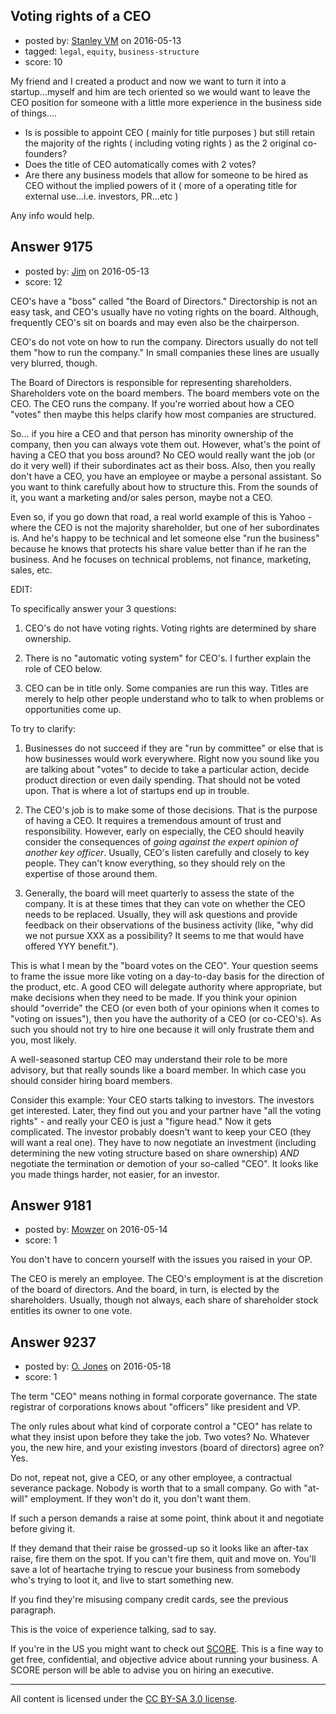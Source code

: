 ## Voting rights of a CEO

- posted by: [Stanley VM](https://stackexchange.com/users/3834378/stanley-vm) on 2016-05-13
- tagged: `legal`, `equity`, `business-structure`
- score: 10

My friend and I created a product and now we want to turn it into a startup...myself and him are tech oriented so we would want to leave the CEO position for someone with a little more experience in the business side of things....

 - Is is possible to appoint CEO ( mainly for title purposes ) but still retain the majority of the rights ( including voting rights ) as the 2 original co-founders? 
 - Does the title of CEO automatically comes with 2 votes? 
 - Are there any business models that allow for someone to be hired as CEO without the implied powers of it ( more of a operating title for external use...i.e. investors, PR...etc ) 

Any info would help. 


## Answer 9175

- posted by: [Jim](https://stackexchange.com/users/351236/jim) on 2016-05-13
- score: 12

CEO's have a "boss" called "the Board of Directors." Directorship is not an easy task, and CEO's usually have no voting rights on the board. Although, frequently CEO's sit on boards and may even also be the chairperson.

CEO's do not vote on how to run the company. Directors usually do not tell them "how to run the company." In small companies these lines are usually very blurred, though.

The Board of Directors is responsible for representing shareholders. Shareholders vote on the board members. The board members vote on the CEO. The CEO runs the company. If you're worried about how a CEO "votes" then maybe this helps clarify how most companies are structured.

So... if you hire a CEO and that person has minority ownership of the company, then you can always vote them out. However, what's the point of having a CEO that you boss around? No CEO would really want the job (or do it very well) if their subordinates act as their boss. Also, then you really don't have a CEO, you have an employee or maybe a personal assistant. So you want to think carefully about how to structure this. From the sounds of it, you want a marketing and/or sales person, maybe not a CEO.

Even so, if you go down that road, a real world example of this is Yahoo - where the CEO is not the majority shareholder, but one of her subordinates is. And he's happy to be technical and let someone else "run the business" because he knows that protects his share value better than if he ran the business. And he focuses on technical problems, not finance, marketing, sales, etc.

EDIT:

To specifically answer your 3 questions:

1. CEO's do not have voting rights. Voting rights are determined by share ownership.

2. There is no "automatic voting system" for CEO's. I further explain the role of CEO below. 

3. CEO can be in title only. Some companies are run this way. Titles are merely to help other people understand who to talk to when problems or opportunities come up.

To try to clarify:

1. Businesses do not succeed if they are "run by committee" or else that is how businesses would work everywhere. Right now you sound like you are talking about "votes" to decide to take a particular action, decide product direction or even daily spending. That should not be voted upon. That is where a lot of startups end up in trouble.

2. The CEO's job is to make some of those decisions. That is the purpose of having a CEO. It requires a tremendous amount of trust and responsibility. However, early on especially, the CEO should heavily consider the consequences of *going against the expert opinion of another key officer*. Usually, CEO's listen carefully and closely to key people. They can't know everything, so they should rely on the expertise of those around them.

3. Generally, the board will meet quarterly to assess the state of the company. It is at these times that they can vote on whether the CEO needs to be replaced. Usually, they will ask questions and provide feedback on their observations of the business activity (like, "why did we not pursue XXX as a possibility? It seems to me that would have offered YYY benefit."). 

This is what I mean by the "board votes on the CEO". Your question seems to frame the issue more like voting on a day-to-day basis for the direction of the product, etc. A good CEO will delegate authority where appropriate, but make decisions when they need to be made. If you think your opinion should "override" the CEO (or even both of your opinions when it comes to "voting on issues"), then you have the authority of a CEO (or co-CEO's). As such you should not try to hire one because it will only frustrate them and you, most likely. 

A well-seasoned startup CEO may understand their role to be more advisory, but that really sounds like a board member. In which case you should consider hiring board members.

Consider this example: Your CEO starts talking to investors. The investors get interested. Later, they find out you and your partner have "all the voting rights" - and really your CEO is just a "figure head." Now it gets complicated. The investor probably doesn't want to keep your CEO (they will want a real one). They have to now negotiate an investment (including determining the new voting structure based on share ownership) *AND* negotiate the termination or demotion of your so-called "CEO". It looks like you made things harder, not easier, for an investor.



## Answer 9181

- posted by: [Mowzer](https://stackexchange.com/users/1803081/mowzer) on 2016-05-14
- score: 1

You don't have to concern yourself with the issues you raised in your OP.

The CEO is merely an employee. The CEO's employment is at the discretion of the board of directors. And the board, in turn, is elected by the shareholders. Usually, though not always, each share of shareholder stock entitles its owner to one vote.


## Answer 9237

- posted by: [O. Jones](https://stackexchange.com/users/71085/o-jones) on 2016-05-18
- score: 1

<p>The term "CEO" means nothing in formal corporate governance. The state registrar of corporations knows about "officers" like president and VP.</p>

<p>The only rules about what kind of corporate control a "CEO" has relate to what they insist upon before they take the job.  Two votes? No.  Whatever you, the new hire, and your existing investors (board of directors) agree on? Yes.</p>

<p>Do not, repeat not, give a CEO, or any other employee, a contractual severance package. Nobody is worth that to a small company. Go with "at-will" employment. If they won't do it, you don't want them.</p>

<p>If such a person demands a raise at some point, think about it and negotiate before giving it. </p>

<p>If they demand that their raise be grossed-up so it looks like an after-tax raise, fire them on the spot. If you can't fire them, quit and move on. You'll save a lot of heartache trying to rescue your business from somebody who's trying to loot it, and live to start something new.</p>

<p>If you find they're misusing company credit cards, see the previous paragraph.</p>

<p>This is the voice of experience talking, sad to say.</p>

<p>If you're in the US you might want to check out <a href="https://www.score.org/" rel="nofollow">SCORE</a>. This is a fine way to get free, confidential, and objective advice about running your business. A SCORE person will be able to advise you on hiring an executive.</p>




---

All content is licensed under the [CC BY-SA 3.0 license](https://creativecommons.org/licenses/by-sa/3.0/).
